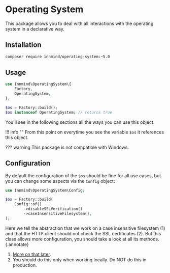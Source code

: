 # Operating System

This package allows you to deal with all interactions with the operating system in a declarative way.

## Installation

```sh
composer require innmind/operating-system:~5.0
```

## Usage

```php
use Innmind\OperatingSystem\{
    Factory,
    OperatingSystem,
};

$os = Factory::build();
$os instanceof OperatingSystem; // returns true
```

You'll see in the following sections all the ways you can use this object.

!!! info ""
    From this point on everytime you see the variable `$os` it references this object.

??? warning
    This package is not compatible with Windows.

## Configuration

By default the configuration of the `$os` should be fine for all use cases, but you can change some aspects via the `Config` object:

```php
use Innmind\OperatingSystem\Config;

$os = Factory::build(
    Config::of()
        ->disableSSLVerification()
        ->caseInsensitiveFilesystem(),
);
```

Here we tell the abstraction that we work on a case insensitive filesystem (1) and that the HTTP client should not check the SSL certificates (2). But this class allows more configuration, you should take a look at all its methods.
{.annotate}

1. [More on that later](filesystem.md).
2. You should do this only when working locally. Do NOT do this in production.
